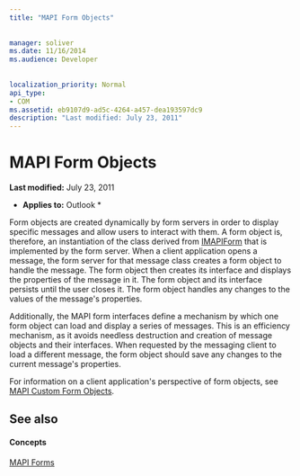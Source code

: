 ```yaml
---
title: "MAPI Form Objects"
 
 
manager: soliver
ms.date: 11/16/2014
ms.audience: Developer
 
 
localization_priority: Normal
api_type:
- COM
ms.assetid: eb9107d9-ad5c-4264-a457-dea193597dc9
description: "Last modified: July 23, 2011"
---
```


# MAPI Form Objects

 **Last modified:** July 23, 2011 
  
 * **Applies to:** Outlook * 
  
Form objects are created dynamically by form servers in order to display specific messages and allow users to interact with them. A form object is, therefore, an instantiation of the class derived from [IMAPIForm](imapiformiunknown.md) that is implemented by the form server. When a client application opens a message, the form server for that message class creates a form object to handle the message. The form object then creates its interface and displays the properties of the message in it. The form object and its interface persists until the user closes it. The form object handles any changes to the values of the message's properties. 
  
Additionally, the MAPI form interfaces define a mechanism by which one form object can load and display a series of messages. This is an efficiency mechanism, as it avoids needless destruction and creation of message objects and their interfaces. When requested by the messaging client to load a different message, the form object should save any changes to the current message's properties.
  
For information on a client application's perspective of form objects, see [MAPI Custom Form Objects](mapi-custom-form-objects.md).
  
## See also

#### Concepts

[MAPI Forms](mapi-forms.md)


